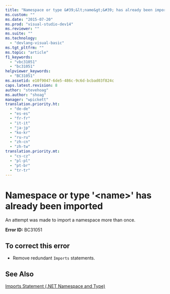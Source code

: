```yaml
---
title: "Namespace or type &#39;&lt;name&gt;&#39; has already been imported | Microsoft Docs"
ms.custom: ""
ms.date: "2015-07-20"
ms.prod: "visual-studio-dev14"
ms.reviewer: ""
ms.suite: ""
ms.technology: 
  - "devlang-visual-basic"
ms.tgt_pltfrm: ""
ms.topic: "article"
f1_keywords: 
  - "vbc31051"
  - "bc31051"
helpviewer_keywords: 
  - "BC31051"
ms.assetid: e10f9047-6de5-486c-9c6d-bcbad03f824c
caps.latest.revision: 8
author: "stevehoag"
ms.author: "shoag"
manager: "wpickett"
translation.priority.ht: 
  - "de-de"
  - "es-es"
  - "fr-fr"
  - "it-it"
  - "ja-jp"
  - "ko-kr"
  - "ru-ru"
  - "zh-cn"
  - "zh-tw"
translation.priority.mt: 
  - "cs-cz"
  - "pl-pl"
  - "pt-br"
  - "tr-tr"
---
```

# Namespace or type &#39;&lt;name&gt;&#39; has already been imported
An attempt was made to import a namespace more than once.  
  
 **Error ID:** BC31051  
  
## To correct this error  
  
-   Remove redundant `Imports` statements.  
  
## See Also  
 [Imports Statement (.NET Namespace and Type)](../../visual-basic/language-reference/statements/imports-statement-net-namespace-and-type.md)